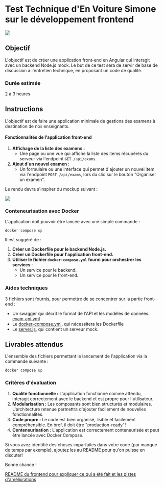 # Test Technique d'En Voiture Simone sur le développement frontend

![](https://www.envoituresimone.com/packs/media/images/logo-799cc6b9049e7e56d573120ec02c5eb5.svg)

## Objectif

L'objectif est de créer une application front-end en Angular qui interagit avec un backend Node.js mock.
Le but de ce test sera de servir de base de discussion à l'entretien technique, en proposant un code de qualité.

### Durée estimée

2 à 3 heures

## Instructions

L'objectif est de faire une application minimale de gestions des examens à destination de nos enseignants.

#### Fonctionnalités de l'application front-end

1. **Affichage de la liste des examens  :**
   - Une page ou une vue qui affiche la liste des items récupérés du serveur via l'endpoint `GET /api/exams`.
2. **Ajout d'un nouvel examen :**
   - Un formulaire ou une interface qui permet d'ajouter un nouvel item via l'endpoint `POST /api/exams`, lors du clic sur le bouton "Organiser un examen".

Le rendu devra s'inspirer du mockup suivant :

![](exam_app.png)

### Conteneurisation avec Docker

L'application doit pouvoir être lancée avec une simple commande :

``` docker compose up ```

Il est suggéré de :

1. **Créer un Dockerfile pour le backend Node.js.**
2. **Créer un Dockerfile pour l'application front-end.**
3. **Utiliser le fichier `docker-compose.yml` fourni pour orchestrer les services :**
   - Un service pour le backend.
   - Un service pour le front-end.

### Aides techniques

3 fichiers sont fournis, pour permettre de se concentrer sur la partie front-end :

- Un swagger qui décrit le format de l'API et les modèles de données. [exam-api.yml](exam-api.yml)
- Le [docker-compose.yml](docker-compose.yml), qui nécessitera les Dockerfile
- Le [server.js](server.js), qui contient un serveur mock.

## Livrables attendus

L'ensemble des fichiers permettant le lancement de l'application via la commande suivante :

``` docker compose up ```

### Critères d'évaluation

1. **Qualité fonctionnelle :** L'application fonctionne comme attendu, interagit correctement avec le backend et est propre pour l'utilisateur.
2. **Modularisation :** Les composants sont bien structurés et modulaires. L'architecture retenue permettra d'ajouter facilement de nouvelles fonctionnalités.
3. **Code propre :** Le code est bien organisé, lisible et facilement compréhensible. En bref, il doit être "production-ready"!
4. **Conteneurisation :** L'application est correctement conteneurisée et peut être lancée avec Docker Compose.

Si vous avez identifié des choses imparfaites dans votre code (par manque de temps par exemple), ajoutez les au README pour qu'on puisse en discuter!

Bonne chance !

[README du frontend pour expliquer ce qui a été fait et les pistes d'améliorations](./frontend/README.md)
